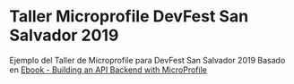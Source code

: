 # Taller Microprofile DevFest San Salvador 2019
Ejemplo del Taller de Microprofile para DevFest San Salvador 2019
Basado en [Ebook - Building an API Backend with MicroProfile](https://github.com/cicekhayri/ebook-Building-an-API-Backend-with-MicroProfile)
